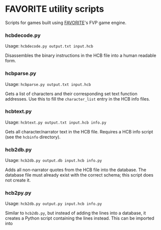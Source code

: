 # FAVORITE utility scripts

Scripts for games built using
[FAVORITE](http://www.favo.co.jp/soft/main.htm)'s FVP game engine.

### hcbdecode.py

Usage: `hcbdecode.py output.txt input.hcb`

Disassembles the binary instructions in the HCB file into a
human readable form.

### hcbparse.py

Usage: `hcbparse.py output.txt input.hcb`

Gets a list of characters and their corresponding set text
function addresses. Use this to fill the `character_list`
entry in the HCB info files.

### hcbtext.py

Usage: `hcbtext.py output.txt input.hcb info.py`

Gets all character/narrator text in the HCB file.
Requires a HCB info script (see the `hcbinfo` directory).

### hcb2db.py

Usage: `hcb2db.py output.db input.hcb info.py`

Adds all non-narrator quotes from the HCB file into the
database. The database file must already exist with the
correct schema; this script does not create it.

### hcb2py.py

Usage: `hcb2db.py output.py input.hcb info.py`

Similar to `hcb2db.py`, but instead of adding the lines
into a database, it creates a Python script containing
the lines instead. This can be imported into 